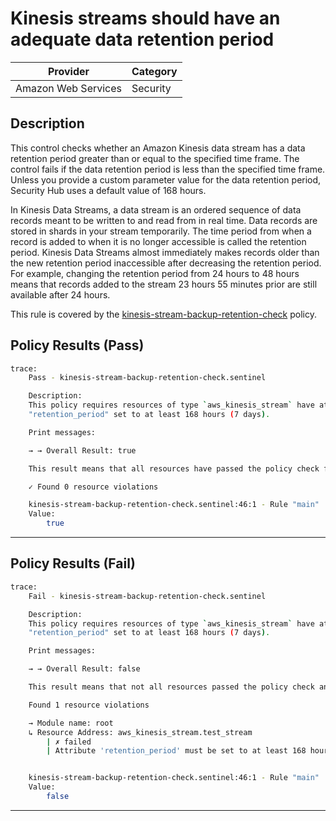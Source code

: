 # Kinesis streams should have an adequate data retention period

| Provider            | Category  |
| ------------------- | --------  |
| Amazon Web Services | Security  |

## Description

This control checks whether an Amazon Kinesis data stream has a data retention period greater than or equal to the specified time frame. The control fails if the data retention period is less than the specified time frame. Unless you provide a custom parameter value for the data retention period, Security Hub uses a default value of 168 hours.

In Kinesis Data Streams, a data stream is an ordered sequence of data records meant to be written to and read from in real time. Data records are stored in shards in your stream temporarily. The time period from when a record is added to when it is no longer accessible is called the retention period. Kinesis Data Streams almost immediately makes records older than the new retention period inaccessible after decreasing the retention period. For example, changing the retention period from 24 hours to 48 hours means that records added to the stream 23 hours 55 minutes prior are still available after 24 hours.

This rule is covered by the [kinesis-stream-backup-retention-check](https://github.com/hashicorp/policy-library-FSBP-Policy-Set-for-AWS-Terraform/blob/main/policies/kinesis/kinesis-stream-backup-retention-check.sentinel) policy.

## Policy Results (Pass)

```bash
trace:
    Pass - kinesis-stream-backup-retention-check.sentinel

    Description:
    This policy requires resources of type `aws_kinesis_stream` have attribute
    "retention_period" set to at least 168 hours (7 days).

    Print messages:

    → → Overall Result: true

    This result means that all resources have passed the policy check for the policy kinesis-stream-backup-retention-check.

    ✓ Found 0 resource violations

    kinesis-stream-backup-retention-check.sentinel:46:1 - Rule "main"
    Value:
        true
```

---

## Policy Results (Fail)

```bash
trace:
    Fail - kinesis-stream-backup-retention-check.sentinel

    Description:
    This policy requires resources of type `aws_kinesis_stream` have attribute
    "retention_period" set to at least 168 hours (7 days).

    Print messages:

    → → Overall Result: false

    This result means that not all resources passed the policy check and the protected behavior is not allowed for the policy kinesis-stream-backup-retention-check.

    Found 1 resource violations

    → Module name: root
    ↳ Resource Address: aws_kinesis_stream.test_stream
        | ✗ failed
        | Attribute 'retention_period' must be set to at least 168 hours (7 days) for 'aws_kinesis_stream' resources. Refer to https://docs.aws.amazon.com/securityhub/latest/userguide/kinesis-controls.html#kinesis-3 for more details.


    kinesis-stream-backup-retention-check.sentinel:46:1 - Rule "main"
    Value:
        false
```

---
